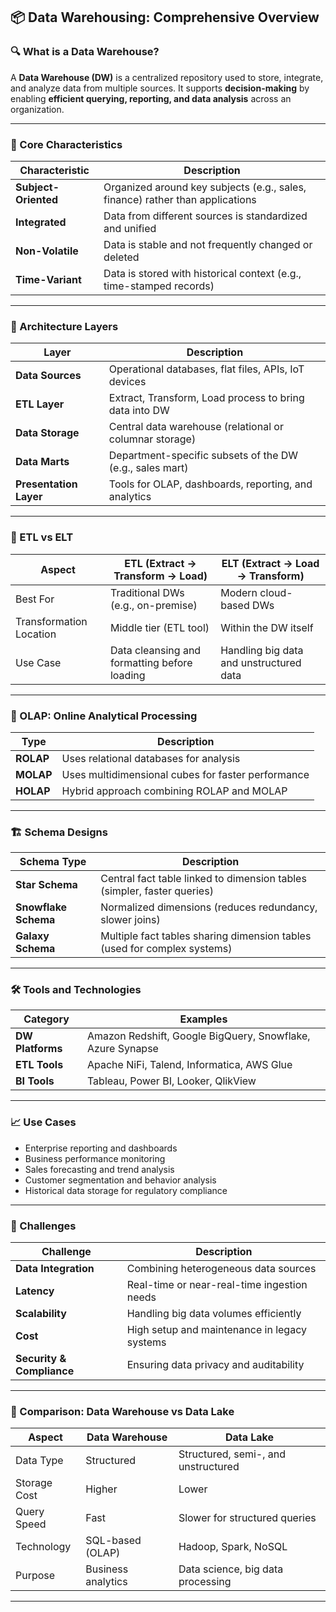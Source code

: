 ## 📦 Data Warehousing: Comprehensive Overview

### 🔍 What is a Data Warehouse?

A **Data Warehouse (DW)** is a centralized repository used to store, integrate, and analyze data from multiple sources. It supports **decision-making** by enabling **efficient querying, reporting, and data analysis** across an organization.

---

### 🧱 Core Characteristics

| Characteristic     | Description                                                                 |
|--------------------|-----------------------------------------------------------------------------|
| **Subject-Oriented**  | Organized around key subjects (e.g., sales, finance) rather than applications |
| **Integrated**        | Data from different sources is standardized and unified                    |
| **Non-Volatile**      | Data is stable and not frequently changed or deleted                       |
| **Time-Variant**      | Data is stored with historical context (e.g., time-stamped records)         |

---

### 🧩 Architecture Layers

| Layer                | Description |
|----------------------|-------------|
| **Data Sources**     | Operational databases, flat files, APIs, IoT devices |
| **ETL Layer**        | Extract, Transform, Load process to bring data into DW |
| **Data Storage**     | Central data warehouse (relational or columnar storage) |
| **Data Marts**       | Department-specific subsets of the DW (e.g., sales mart) |
| **Presentation Layer** | Tools for OLAP, dashboards, reporting, and analytics |

---

### 🔄 ETL vs ELT

| Aspect | ETL (Extract → Transform → Load) | ELT (Extract → Load → Transform) |
|--------|----------------------------------|----------------------------------|
| Best For | Traditional DWs (e.g., on-premise) | Modern cloud-based DWs |
| Transformation Location | Middle tier (ETL tool) | Within the DW itself |
| Use Case | Data cleansing and formatting before loading | Handling big data and unstructured data |

---

### 🔢 OLAP: Online Analytical Processing

| Type            | Description |
|------------------|-------------|
| **ROLAP**        | Uses relational databases for analysis |
| **MOLAP**        | Uses multidimensional cubes for faster performance |
| **HOLAP**        | Hybrid approach combining ROLAP and MOLAP |

---

### 🏗️ Schema Designs

| Schema Type | Description |
|-------------|-------------|
| **Star Schema** | Central fact table linked to dimension tables (simpler, faster queries) |
| **Snowflake Schema** | Normalized dimensions (reduces redundancy, slower joins) |
| **Galaxy Schema** | Multiple fact tables sharing dimension tables (used for complex systems) |

---

### 🛠️ Tools and Technologies

| Category         | Examples |
|------------------|----------|
| **DW Platforms** | Amazon Redshift, Google BigQuery, Snowflake, Azure Synapse |
| **ETL Tools**    | Apache NiFi, Talend, Informatica, AWS Glue |
| **BI Tools**     | Tableau, Power BI, Looker, QlikView |

---

### 📈 Use Cases

- Enterprise reporting and dashboards
- Business performance monitoring
- Sales forecasting and trend analysis
- Customer segmentation and behavior analysis
- Historical data storage for regulatory compliance

---

### 🚧 Challenges

| Challenge | Description |
|----------|-------------|
| **Data Integration** | Combining heterogeneous data sources |
| **Latency** | Real-time or near-real-time ingestion needs |
| **Scalability** | Handling big data volumes efficiently |
| **Cost** | High setup and maintenance in legacy systems |
| **Security & Compliance** | Ensuring data privacy and auditability |

---

### 🔁 Comparison: Data Warehouse vs Data Lake

| Aspect         | Data Warehouse              | Data Lake                        |
|----------------|-----------------------------|----------------------------------|
| Data Type      | Structured                  | Structured, semi-, and unstructured |
| Storage Cost   | Higher                      | Lower                            |
| Query Speed    | Fast                        | Slower for structured queries    |
| Technology     | SQL-based (OLAP)            | Hadoop, Spark, NoSQL             |
| Purpose        | Business analytics          | Data science, big data processing |

---
